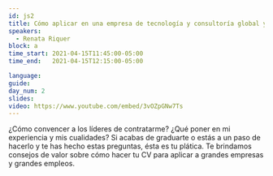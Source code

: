 ```yaml
---
id: js2
title: Cómo aplicar en una empresa de tecnología y consultoría global y ser contratad@ en el intento.
speakers:
  - Renata Riquer 
block: a
time_start: 2021-04-15T11:45:00-05:00
time_end:   2021-04-15T12:15:00-05:00

language: 
guide:
day_num: 2
slides: 
video: https://www.youtube.com/embed/3vOZpGNw7Ts
---
```


 ¿Cómo convencer a los líderes de contratarme? ¿Qué poner en mi experiencia y mis cualidades? Si acabas de graduarte o estás a un paso de hacerlo y te has hecho estas preguntas, ésta es tu plática. Te brindamos consejos de valor sobre cómo hacer tu CV para aplicar a grandes empresas y grandes empleos.
